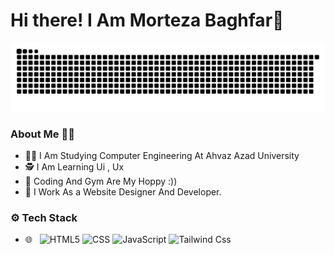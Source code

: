 # Hi there! I Am Morteza Baghfar👋

<img src="https://raw.githubusercontent.com/imrrobat/imrrobat/d1b244e170d2b75fdda3efd499eaaf163f7a617c/images/github-contribution-grid-snake.svg" />

### About Me 👨‍💻

- 👨‍🎓 I Am Studying Computer Engineering At Ahvaz Azad University 
- 🕵️ I Am Learning Ui , Ux 
- 💙 Coding And Gym Are My Hoppy :))
- 👜 I Work As a Website Designer And Developer.

### ⚙️ Tech Stack

- 🌐 &nbsp;
  ![HTML5](https://img.shields.io/badge/-HTML5-333333?style=flat&logo=HTML5)
  ![CSS](https://img.shields.io/badge/-CSS-333333?style=flat&logo=CSS3&logoColor=1572B6)
  ![JavaScript](https://img.shields.io/badge/-JavaScript-333333?style=flat&logo=javascript)
  ![Tailwind Css](https://img.shields.io/badge/Tailwind_CSS-38B2AC?style=for-the-badge&logo=tailwind-css&logoColor=white)
